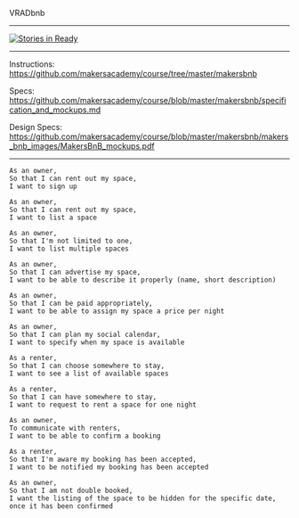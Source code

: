VRADbnb
*******
[![Stories in Ready](https://badge.waffle.io/pelensky/VRADbnb.png?label=ready&title=Ready)](https://waffle.io/pelensky/VRADbnb)
*******
Instructions: https://github.com/makersacademy/course/tree/master/makersbnb

Specs: https://github.com/makersacademy/course/blob/master/makersbnb/specification_and_mockups.md

Design Specs: https://github.com/makersacademy/course/blob/master/makersbnb/makers_bnb_images/MakersBnB_mockups.pdf
*******

```
As an owner,
So that I can rent out my space,
I want to sign up

As an owner,
So that I can rent out my space,
I want to list a space

As an owner,
So that I'm not limited to one,
I want to list multiple spaces

As an owner,
So that I can advertise my space,
I want to be able to describe it properly (name, short description)

As an owner,
So that I can be paid appropriately,
I want to be able to assign my space a price per night

As an owner,
So that I can plan my social calendar,
I want to specify when my space is available

As a renter,
So that I can choose somewhere to stay,
I want to see a list of available spaces

As a renter,
So that I can have somewhere to stay,
I want to request to rent a space for one night

As an owner,
To communicate with renters,
I want to be able to confirm a booking

As a renter,
So that I'm aware my booking has been accepted,
I want to be notified my booking has been accepted

As an owner,
So that I am not double booked,
I want the listing of the space to be hidden for the specific date, once it has been confirmed
```
